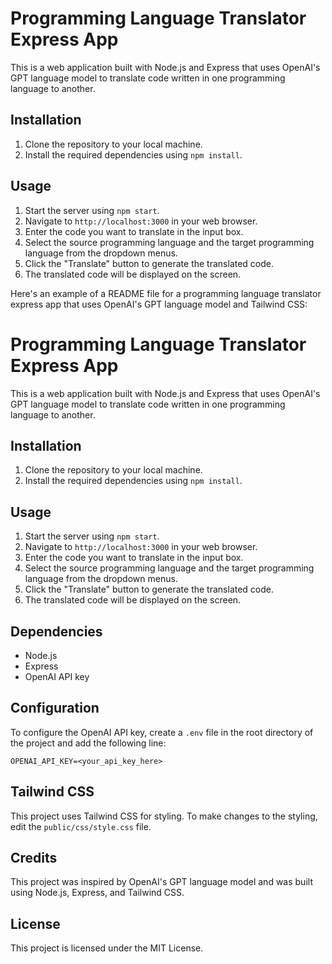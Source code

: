 # Programming Language Translator Express App

This is a web application built with Node.js and Express that uses OpenAI's GPT language model to translate code written in one programming language to another.

## Installation

1.  Clone the repository to your local machine.
2.  Install the required dependencies using `npm install`.

## Usage

1.  Start the server using `npm start`.
2.  Navigate to `http://localhost:3000` in your web browser.
3.  Enter the code you want to translate in the input box.
4.  Select the source programming language and the target programming language from the dropdown menus.
5.  Click the "Translate" button to generate the translated code.
6.  The translated code will be displayed on the screen.

Here's an example of a README file for a programming language translator express app that uses OpenAI's GPT language model and Tailwind CSS:

# Programming Language Translator Express App

This is a web application built with Node.js and Express that uses OpenAI's GPT language model to translate code written in one programming language to another.

## Installation

1.  Clone the repository to your local machine.
2.  Install the required dependencies using `npm install`.

## Usage

1.  Start the server using `npm start`.
2.  Navigate to `http://localhost:3000` in your web browser.
3.  Enter the code you want to translate in the input box.
4.  Select the source programming language and the target programming language from the dropdown menus.
5.  Click the "Translate" button to generate the translated code.
6.  The translated code will be displayed on the screen.

## Dependencies

- Node.js
- Express
- OpenAI API key

## Configuration

To configure the OpenAI API key, create a `.env` file in the root directory of the project and add the following line:

    OPENAI_API_KEY=<your_api_key_here>

## Tailwind CSS

This project uses Tailwind CSS for styling. To make changes to the styling, edit the `public/css/style.css` file.

## Credits

This project was inspired by OpenAI's GPT language model and was built using Node.js, Express, and Tailwind CSS.

## License

This project is licensed under the MIT License.

